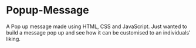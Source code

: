 # Popup-Message

A Pop up message made using HTML, CSS and JavaScript. Just wanted to build a message pop up and see how it can be customised to an individuals' liking.
